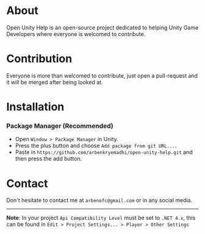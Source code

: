 # About
Open Unity Help is an open-source project dedicated to helping Unity Game Developers where everyone is welcomed to contribute.

# Contribution
Everyone is more than welcomed to contribute, just open a pull-request and it will be merged after being looked at.

# Installation
### Package Manager (Recommended)
- Open `Window > Package Manager` in Unity.
- Press the plus button and choose `Add package from git URL...`.
- Paste in `https://github.com/arbenkryemadhi/open-unity-help.git` and then press the add button.

# Contact
Don't hesitate to contact me at `arbenofc@gmail.com` or in any social media.

***
__Note__: In your project `Api Compatibility Level` must be set to `.NET 4.x`, this can be found in `Edit > Project Settings... > Player > Other Settings`
